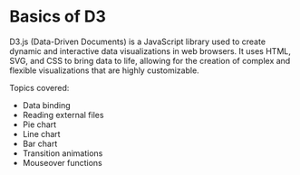 # Basics of D3

D3.js (Data-Driven Documents) is a JavaScript library used to create dynamic and interactive data visualizations in web browsers. It uses HTML, SVG, and CSS to bring data to life, allowing for the creation of complex and flexible visualizations that are highly customizable.

Topics covered:
- Data binding
- Reading external files
- Pie chart
- Line chart
- Bar chart
- Transition animations
- Mouseover functions


